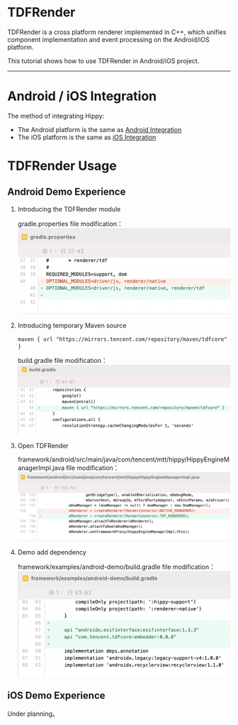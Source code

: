 # TDFRender

TDFRender is a cross platform renderer implemented in C++, which unifies component implementation and event processing on the Android/iOS platform.

This tutorial shows how to use TDFRender in Android/iOS project.

---

# Android / iOS Integration

The method of integrating Hippy:

* The Android platform is the same as [Android Integration](../android/integration.md)
* The iOS platform is the same as [iOS Integration](../ios/integration.md)

# TDFRender Usage

## Android Demo Experience

1. Introducing the TDFRender module

	gradle.properties file modification：
![tdf1](../../assets/img/tdf_demo1.png)

2. Introducing temporary Maven source

	```text
	maven { url "https://mirrors.tencent.com/repository/maven/tdfcore" }
	```

	build.gradle file modification：
![tdf1](../../assets/img/tdf_demo2.png)

3. Open TDFRender

	framework/android/src/main/java/com/tencent/mtt/hippy/HippyEngineManagerImpl.java file modification：
![tdf1](../../assets/img/tdf_demo3.png)

4. Demo add dependency

	framework/examples/android-demo/build.gradle file modification：
![tdf1](../../assets/img/tdf_demo4.png)

## iOS Demo Experience

Under planning。
